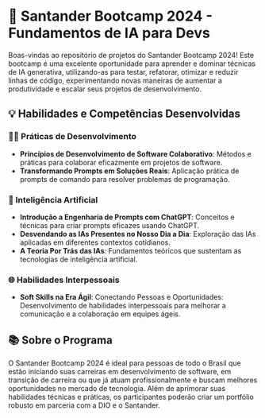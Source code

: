 # 🚀 Santander Bootcamp 2024 - Fundamentos de IA para Devs

Boas-vindas ao repositório de projetos do Santander Bootcamp 2024! Este bootcamp é uma excelente oportunidade 
para aprender e dominar técnicas de IA generativa, utilizando-as para testar, refatorar, otimizar e reduzir 
linhas de código, experimentando novas maneiras de aumentar a produtividade e escalar seus projetos de 
desenvolvimento.

## 💡 Habilidades e Competências Desenvolvidas

### 👩‍💻 Práticas de Desenvolvimento

- **Princípios de Desenvolvimento de Software Colaborativo**: Métodos e práticas para colaborar eficazmente em projetos de software.
- **Transformando Prompts em Soluções Reais**: Aplicação prática de prompts de comando para resolver problemas de programação.

### 🤖 Inteligência Artificial

- **Introdução a Engenharia de Prompts com ChatGPT**: Conceitos e técnicas para criar prompts eficazes usando ChatGPT.
- **Desvendando as IAs Presentes no Nosso Dia a Dia**: Exploração das IAs aplicadas em diferentes contextos cotidianos.
- **A Teoria Por Trás das IAs**: Fundamentos teóricos que sustentam as tecnologias de inteligência artificial.

### 🌐 Habilidades Interpessoais

- **Soft Skills na Era Ágil**: Conectando Pessoas e Oportunidades: Desenvolvimento de habilidades interpessoais 
para melhorar a comunicação e a colaboração em equipes ágeis.

## 📚 Sobre o Programa

O Santander Bootcamp 2024 é ideal para pessoas de todo o Brasil que estão iniciando suas carreiras em 
desenvolvimento de software, em transição de carreira ou que já atuam profissionalmente e buscam melhores 
oportunidades no mercado de tecnologia. Além de aprimorar suas habilidades técnicas e práticas, os 
participantes poderão criar um portfólio robusto em parceria com a DIO e o Santander.
